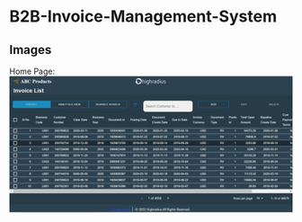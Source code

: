 # B2B-Invoice-Management-System

## Images
Home Page: ![Homepage View](https://github.com/sambitos23/B2B-Invoice-Management-System/blob/master/Frontend%20-%20React%20Js/Screen%20Shots/Home%20Page.PNG)
